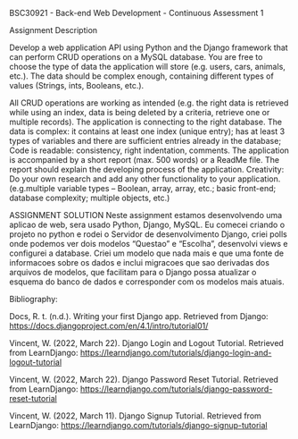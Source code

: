 BSC30921 - Back-end Web Development - Continuous Assessment 1

Assignment Description

Develop a web application API using Python and the Django framework that can perform CRUD operations on a MySQL database. You are free to choose the type of data the application will store (e.g. users, cars, animals, etc.). The data should be complex enough, containing different types of values (Strings, ints, Booleans, etc.).

All CRUD operations are working as intended (e.g. the right data is retrieved while using an index, data is being deleted by a criteria, retrieve one or multiple records).
The application is connecting to the right database. 
The data is complex: it contains at least one index (unique entry); has at least 3 types of variables and there are sufficient entries already in the database;
Code is readable: consistency, right indentation, comments.
The application is accompanied by a short report (max. 500 words) or a ReadMe file. The report should explain the developing process of the application.
Creativity: Do your own research and add any other functionality to your application. (e.g.multiple variable types – Boolean, array, array, etc.; basic front-end; database complexity; multiple objects, etc.)


ASSIGNMENT SOLUTION
Neste assignment estamos desenvolvendo uma aplicao de web, sera usado Python, Django, MySQL.
		Eu comecei criando o projeto no python e rodei o Servidor de desenvolvimento Django, criei polls onde podemos ver dois modelos “Questao” e “Escolha”, desenvolvi views e configurei a database. Criei um modelo que nada mais e que uma fonte de informacoes sobre os dados e inclui migracoes que sao derivadas dos arquivos de modelos, que facilitam para o Django possa atualizar o esquema do banco de dados e corresponder com os modelos mais atuais.






Bibliography:

Docs, R. t. (n.d.). Writing your first Django app. Retrieved from Django: https://docs.djangoproject.com/en/4.1/intro/tutorial01/

Vincent, W. (2022, March 22). Django Login and Logout Tutorial. Retrieved from LearnDjango: https://learndjango.com/tutorials/django-login-and-logout-tutorial

Vincent, W. (2022, March 22). Django Password Reset Tutorial. Retrieved from LearnDjango: https://learndjango.com/tutorials/django-password-reset-tutorial

Vincent, W. (2022, March 11). Django Signup Tutorial. Retrieved from LearnDjango: https://learndjango.com/tutorials/django-signup-tutorial


